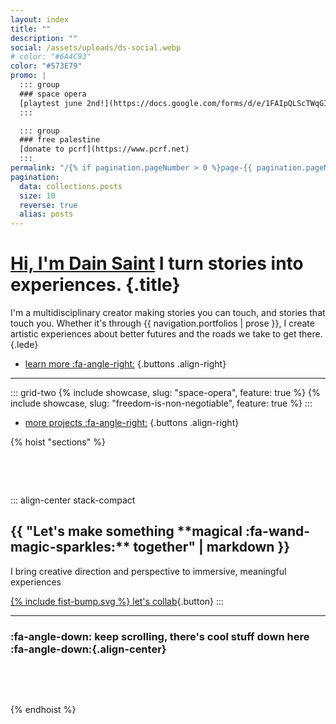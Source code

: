 ```yaml
---
layout: index
title: ""
description: ""
social: /assets/uploads/ds-social.webp 
# color: "#6A4C93"
color: "#573E79"
promo: |
  ::: group
  ### space opera
  [playtest june 2nd!](https://docs.google.com/forms/d/e/1FAIpQLScTWqGIiWkqIjhfG04-0h6yTVrQa_kQ-5YX58lQXMU7E_dx4A/viewform?usp=sf_link)
  :::

  ::: group
  ### free palestine
  [donate to pcrf](https://www.pcrf.net)
  :::
permalink: "/{% if pagination.pageNumber > 0 %}page-{{ pagination.pageNumber }}/{% endif %}index.html"
pagination:
  data: collections.posts
  size: 10
  reverse: true
  alias: posts
---
```


# [Hi, I'm Dain Saint](/about) **I turn stories into experiences.** {.title}

I'm a multidisciplinary creator making stories you can touch, and stories that touch you. Whether&nbsp;it's through {{ navigation.portfolios | prose }}, I create artistic experiences about better futures and the roads we take to get there.
{.lede}

* [learn more :fa-angle-right:](/about)
{.buttons .align-right}

***

::: grid-two
{% include showcase, slug: "space-opera", feature: true %}
{% include showcase, slug: "freedom-is-non-negotiable", feature: true %}
:::


* [more projects :fa-angle-right:](/projects)
{.buttons .align-right}



{% hoist "sections" %}

<section id="cta" class="block stack constrain colorize light" style="--primary: #362154;">

::: align-center stack-compact
<h1 class="title js-quote" data-quotes="magical |fa-wand-magic-sparkles, musical |fa-music, mythical |fa-book-open, memorable |fa-bookmark, meaningful |fa-hands-clapping">
{{ "Let's make something **magical :fa-wand-magic-sparkles:** together" | markdown }}
</h1>

I bring creative direction and perspective to immersive, meaningful experiences

[{% include fist-bump.svg %} let's collab](/collab){.button}
:::



***

### :fa-angle-down: keep scrolling, there's cool stuff down here :fa-angle-down:{.align-center}

</section>

{% endhoist %}

<style>
  .page .block:first-child {
    padding-block-end: 1.25rem;
  }

  #cta {
    padding-block: 3rem;
  }

@media( min-width: 650px ) {
  h1.title strong {
    display: inline-block;
    padding-inline-end: .25rem;
  }
}

  h3.align-center {
    color: var(--color-alpha)
  }

</style>
